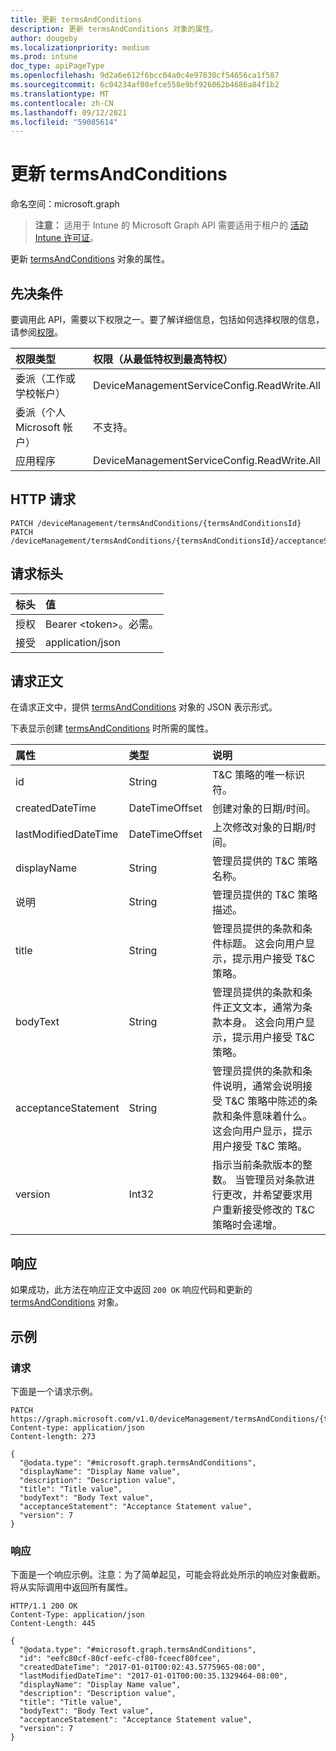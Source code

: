 ```yaml
---
title: 更新 termsAndConditions
description: 更新 termsAndConditions 对象的属性。
author: dougeby
ms.localizationpriority: medium
ms.prod: intune
doc_type: apiPageType
ms.openlocfilehash: 9d2a6e612f6bcc04a0c4e97830cf54656ca1f587
ms.sourcegitcommit: 6c04234af08efce558e9bf926062b4686a84f1b2
ms.translationtype: MT
ms.contentlocale: zh-CN
ms.lasthandoff: 09/12/2021
ms.locfileid: "59085614"
---
```

# <a name="update-termsandconditions"></a>更新 termsAndConditions

命名空间：microsoft.graph

> **注意：** 适用于 Intune 的 Microsoft Graph API 需要适用于租户的 [活动 Intune 许可证](https://go.microsoft.com/fwlink/?linkid=839381)。

更新 [termsAndConditions](../resources/intune-companyterms-termsandconditions.md) 对象的属性。

## <a name="prerequisites"></a>先决条件
要调用此 API，需要以下权限之一。要了解详细信息，包括如何选择权限的信息，请参阅[权限](/graph/permissions-reference)。

|权限类型|权限（从最低特权到最高特权）|
|:---|:---|
|委派（工作或学校帐户）|DeviceManagementServiceConfig.ReadWrite.All|
|委派（个人 Microsoft 帐户）|不支持。|
|应用程序|DeviceManagementServiceConfig.ReadWrite.All|

## <a name="http-request"></a>HTTP 请求
<!-- {
  "blockType": "ignored"
}
-->
``` http
PATCH /deviceManagement/termsAndConditions/{termsAndConditionsId}
PATCH /deviceManagement/termsAndConditions/{termsAndConditionsId}/acceptanceStatuses/{termsAndConditionsAcceptanceStatusId}/termsAndConditions
```

## <a name="request-headers"></a>请求标头
|标头|值|
|:---|:---|
|授权|Bearer &lt;token&gt;。必需。|
|接受|application/json|

## <a name="request-body"></a>请求正文
在请求正文中，提供 [termsAndConditions](../resources/intune-companyterms-termsandconditions.md) 对象的 JSON 表示形式。

下表显示创建 [termsAndConditions](../resources/intune-companyterms-termsandconditions.md) 时所需的属性。

|属性|类型|说明|
|:---|:---|:---|
|id|String|T&C 策略的唯一标识符。|
|createdDateTime|DateTimeOffset|创建对象的日期/时间。|
|lastModifiedDateTime|DateTimeOffset|上次修改对象的日期/时间。|
|displayName|String|管理员提供的 T&C 策略名称。 |
|说明|String|管理员提供的 T&C 策略描述。|
|title|String|管理员提供的条款和条件标题。 这会向用户显示，提示用户接受 T&C 策略。|
|bodyText|String|管理员提供的条款和条件正文文本，通常为条款本身。 这会向用户显示，提示用户接受 T&C 策略。|
|acceptanceStatement|String|管理员提供的条款和条件说明，通常会说明接受 T&C 策略中陈述的条款和条件意味着什么。 这会向用户显示，提示用户接受 T&C 策略。|
|version|Int32|指示当前条款版本的整数。 当管理员对条款进行更改，并希望要求用户重新接受修改的 T&C 策略时会递增。|



## <a name="response"></a>响应
如果成功，此方法在响应正文中返回 `200 OK` 响应代码和更新的 [termsAndConditions](../resources/intune-companyterms-termsandconditions.md) 对象。

## <a name="example"></a>示例

### <a name="request"></a>请求
下面是一个请求示例。
``` http
PATCH https://graph.microsoft.com/v1.0/deviceManagement/termsAndConditions/{termsAndConditionsId}
Content-type: application/json
Content-length: 273

{
  "@odata.type": "#microsoft.graph.termsAndConditions",
  "displayName": "Display Name value",
  "description": "Description value",
  "title": "Title value",
  "bodyText": "Body Text value",
  "acceptanceStatement": "Acceptance Statement value",
  "version": 7
}
```

### <a name="response"></a>响应
下面是一个响应示例。注意：为了简单起见，可能会将此处所示的响应对象截断。将从实际调用中返回所有属性。
``` http
HTTP/1.1 200 OK
Content-Type: application/json
Content-Length: 445

{
  "@odata.type": "#microsoft.graph.termsAndConditions",
  "id": "eefc80cf-80cf-eefc-cf80-fceecf80fcee",
  "createdDateTime": "2017-01-01T00:02:43.5775965-08:00",
  "lastModifiedDateTime": "2017-01-01T00:00:35.1329464-08:00",
  "displayName": "Display Name value",
  "description": "Description value",
  "title": "Title value",
  "bodyText": "Body Text value",
  "acceptanceStatement": "Acceptance Statement value",
  "version": 7
}
```




